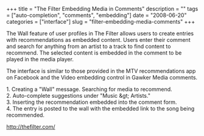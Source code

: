 +++
title = "The Filter Embedding Media in Comments"
description = ""
tags = ["auto-completion", "comments", "embedding"]
date = "2008-06-20"
categories = ["interface"]
slug = "filter-embedding-media-comments"
+++


<p>The Wall feature of user profiles in The Filter allows users to create entries with recommendations as embedded content. Users enter their comment and search for anything from an artist to a track to find content to recommend. The selected content is embedded in the comment to be played in the media player.</p>
<p>The interface is similar to those provided in the MTV recommendations app on Facebook and the Video embedding control in Gawker Media comments.</p>
<div id="screens-full" class="clear"><div class="caption">1. Creating a &quot;Wall&quot; message. Searching for media to recommend.</div><div class="fullimg clear"><a href="//konigi.com/media/interface/thefilter-media-message-1.png" class="group" rel="group" title="1. Creating a &quot;Wall&quot; message. Searching for media to recommend."><img src="//konigi.com/media/interface/thefilter-media-message-1.png" alt="" class="img-responsive"></a></div></div><div id="screens-full" class="clear"><div class="caption">2. Auto-complete suggestions under &quot;Music &amp;gt; Artists.&quot;</div><div class="fullimg clear"><a href="//konigi.com/media/interface/thefilter-media-message-2.png" class="group" rel="group" title="2. Auto-complete suggestions under &quot;Music &amp;gt; Artists.&quot;"><img src="//konigi.com/media/interface/thefilter-media-message-2.png" alt="" class="img-responsive"></a></div></div><div id="screens-full" class="clear"><div class="caption">3. Inserting the recommendation embedded into the comment form.</div><div class="fullimg clear"><a href="//konigi.com/media/interface/thefilter-media-message-3.png" class="group" rel="group" title="3. Inserting the recommendation embedded into the comment form."><img src="//konigi.com/media/interface/thefilter-media-message-3.png" alt="" class="img-responsive"></a></div></div><div id="screens-full" class="clear"><div class="caption">4. The entry is posted to the wall with the embedded link to the song being recommended.</div><div class="fullimg clear"><a href="//konigi.com/media/interface/thefilter-media-message-4.png" class="group" rel="group" title="4. The entry is posted to the wall with the embedded link to the song being recommended."><img src="//konigi.com/media/interface/thefilter-media-message-4.png" alt="" class="img-responsive"></a></div></div>        
<p><a href="http://thefilter.com/">http://thefilter.com/</a></p>

